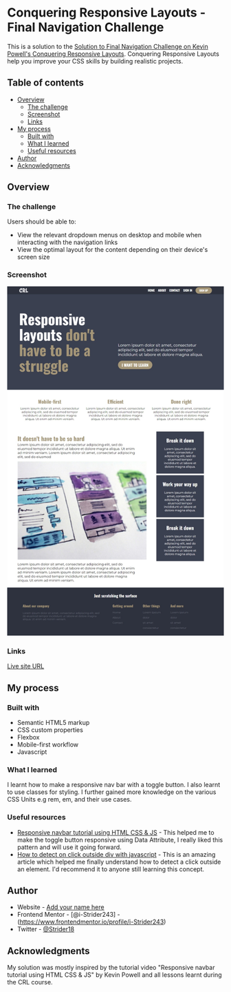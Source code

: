 # Conquering Responsive Layouts - Final Navigation Challenge

This is a solution to the [Solution to Final 
Navigation Challenge on Kevin Powell's Conquering Responsive Layouts](https://courses.kevinpowell.co/view/courses/conquering-responsive-layouts). Conquering Responsive Layouts help you improve your CSS skills by building realistic projects. 

## Table of contents

- [Overview](#overview)
  - [The challenge](#the-challenge)
  - [Screenshot](#screenshot)
  - [Links](#links)
- [My process](#my-process)
  - [Built with](#built-with)
  - [What I learned](#what-i-learned)
  - [Useful resources](#useful-resources)
- [Author](#author)
- [Acknowledgments](#acknowledgments)

## Overview

### The challenge

Users should be able to:

- View the relevant dropdown menus on desktop and mobile when interacting with the navigation links
- View the optimal layout for the content depending on their device's screen size

### Screenshot

![CRL Final Challenge | Desktop View](img/Web-capture_18-11-2022_1396_.jpeg)

### Links

[Live site URL](https://i-strider243.github.io/conquering-responsive-layouts__final-nav-challenge/)

## My process

### Built with

- Semantic HTML5 markup
- CSS custom properties
- Flexbox
- Mobile-first workflow
- Javascript

### What I learned

I learnt how to make a responsive nav bar with a toggle button. I also learnt to use classes for styling. I further gained more knowledge on the various CSS Units e.g rem, em, and their use cases.

### Useful resources

- [Responsive navbar tutorial using HTML CSS & JS](https://youtu.be/HbBMp6yUXO0) - This helped me to make the toggle button responsive using Data Attribute, I really liked this pattern and will use it going forward.
- [How to detect on click outside div with javascript](https://www.codegrepper.com/code-examples/javascript/on+click+outside+div+javascript) - This is an amazing article which helped me finally understand how to detect a click outside an element. I'd recommend it to anyone still learning this concept.

## Author

- Website - [Add your name here](https://www.your-site.com)
- Frontend Mentor - [@i-Strider243] - (https://www.frontendmentor.io/profile/i-Strider243)
- Twitter - [@Strider18](https://twitter.com/Strider18)

## Acknowledgments

My solution was mostly inspired by the tutorial video "Responsive navbar tutorial using HTML CSS & JS" by Kevin Powell and all lessons learnt during the CRL course.
